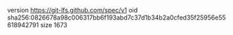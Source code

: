 version https://git-lfs.github.com/spec/v1
oid sha256:0826678a98c006317bb6f193abd7c37d1b34b2a0cfed35f25956e55618942791
size 1673
